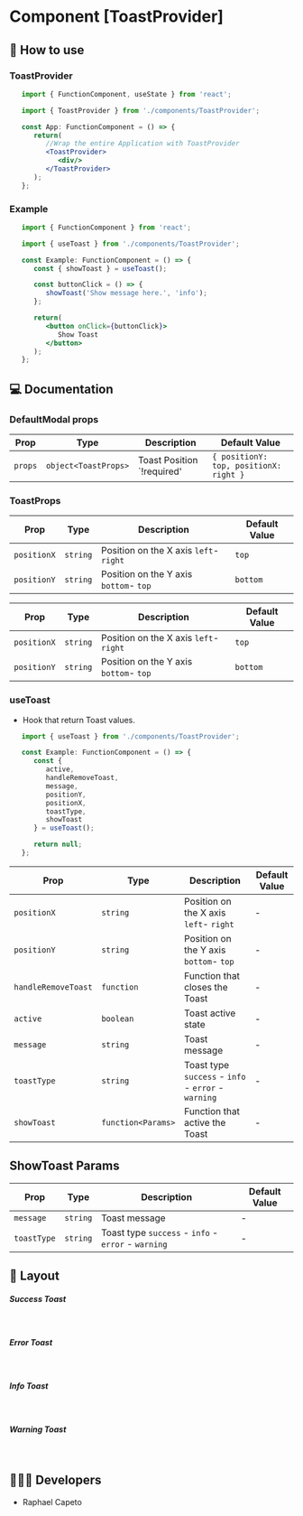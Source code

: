 # Component [ToastProvider]


## 🚀 How to use

### ToastProvider
```jsx
   import { FunctionComponent, useState } from 'react';

   import { ToastProvider } from './components/ToastProvider';

   const App: FunctionComponent = () => {
      return(
         //Wrap the entire Application with ToastProvider
         <ToastProvider>
            <div/>
         </ToastProvider>
      );
   };
```

### Example 
```jsx
   import { FunctionComponent } from 'react';

   import { useToast } from './components/ToastProvider';

   const Example: FunctionComponent = () => {
      const { showToast } = useToast();

      const buttonClick = () => {
         showToast('Show message here.', 'info');
      };

      return(
         <button onClick={buttonClick}>
            Show Toast
         </button>
      );
   };
```


## 💻 Documentation

### DefaultModal props

| Prop | Type | Description                                                                                                                                         | Default Value |
| --------- | -------- | ------------------------------------------------------------------------------------------------------------------------------------------------------- | ----------------- |
| `props`  | `object<ToastProps>` | Toast Position `!required' | `{ positionY: top, positionX: right }` |


### ToastProps

| Prop | Type | Description                                                                                                                                         | Default Value |
| --------- | -------- | ------------------------------------------------------------------------------------------------------------------------------------------------------- | ----------------- |
| `positionX`  | `string` | Position on the X axis `left`- `right`| `top` |
| `positionY`  | `string` | Position on the Y axis `bottom`- `top` | `bottom` |


| Prop | Type | Description                                                                                                                                         | Default Value |
| --------- | -------- | ------------------------------------------------------------------------------------------------------------------------------------------------------- | ----------------- |
| `positionX`  | `string` | Position on the X axis `left`- `right`| `top` |
| `positionY`  | `string` | Position on the Y axis `bottom`- `top` | `bottom` |

### useToast 
- Hook that return Toast values. 

```jsx
   import { useToast } from './components/ToastProvider';

   const Example: FunctionComponent = () => {
      const { 
         active, 
         handleRemoveToast, 
         message, 
         positionY, 
         positionX, 
         toastType, 
         showToast 
      } = useToast();

      return null;
   };
```

| Prop | Type | Description                                                                                                                                         | Default Value |
| --------- | -------- | ------------------------------------------------------------------------------------------------------------------------------------------------------- | ----------------- |
| `positionX`  | `string` | Position on the X axis `left`- `right`| - |
| `positionY`  | `string` | Position on the Y axis `bottom`- `top` | - |
| `handleRemoveToast`  | `function` | Function that closes the Toast | - |
| `active`  | `boolean` | Toast active state  | - |
| `message`  | `string` | Toast message | - |
| `toastType`  | `string` | Toast type `success` - `info` - `error` - `warning` | - |
| `showToast`  | `function<Params>` | Function that active the Toast | - |


## ShowToast Params 
| Prop | Type | Description                                                                                                                                         | Default Value |
| --------- | -------- | ------------------------------------------------------------------------------------------------------------------------------------------------------- | ----------------- |
| `message`  | `string` | Toast message | - |
| `toastType`  | `string` | Toast type `success` - `info` - `error` - `warning` | - |

## 🔖 Layout

<h5>Success Toast</h5>
<br/>
<p align="center">
  
</p>

<h5>Error Toast</h5>
<br/>
<p align="center">
  
</p>


<h5>Info Toast</h5>
<br/>
<p align="center">
  
</p>

<h5>Warning Toast</h5>
<br/>
<p align="center">
  
</p>


## 👨🏻‍💻 Developers
- Raphael Capeto


